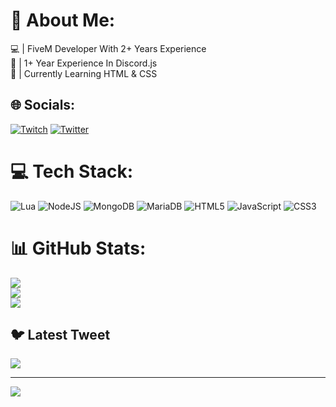 # 💫 About Me:
💻 | FiveM Developer With 2+ Years Experience<br>🤖 | 1+ Year Experience In Discord.js<br>🤔 | Currently Learning HTML & CSS


## 🌐 Socials:
[![Twitch](https://img.shields.io/badge/Twitch-%239146FF.svg?logo=Twitch&logoColor=white)](https://twitch.tv/Cyzxin) [![Twitter](https://img.shields.io/badge/Twitter-%231DA1F2.svg?logo=Twitter&logoColor=white)](https://twitter.com/Cyzxin) 

# 💻 Tech Stack:
![Lua](https://img.shields.io/badge/lua-%232C2D72.svg?style=flat&logo=lua&logoColor=white) ![NodeJS](https://img.shields.io/badge/node.js-6DA55F?style=flat&logo=node.js&logoColor=white) ![MongoDB](https://img.shields.io/badge/MongoDB-%234ea94b.svg?style=flat&logo=mongodb&logoColor=white) ![MariaDB](https://img.shields.io/badge/MariaDB-003545?style=flat&logo=mariadb&logoColor=white) ![HTML5](https://img.shields.io/badge/html5-%23E34F26.svg?style=flat&logo=html5&logoColor=white) ![JavaScript](https://img.shields.io/badge/javascript-%23323330.svg?style=flat&logo=javascript&logoColor=%23F7DF1E) ![CSS3](https://img.shields.io/badge/css3-%231572B6.svg?style=flat&logo=css3&logoColor=white)
# 📊 GitHub Stats:
![](https://github-readme-stats.vercel.app/api?username=Cyzxin&theme=monokai&hide_border=false&include_all_commits=true&count_private=true)<br/>
![](https://github-readme-streak-stats.herokuapp.com/?user=Cyzxin&theme=monokai&hide_border=false)<br/>
![](https://github-readme-stats.vercel.app/api/top-langs/?username=Cyzxin&theme=monokai&hide_border=false&include_all_commits=true&count_private=true&layout=compact)

## 🐦 Latest Tweet
[![](https://gtce.itsvg.in/api?username=Cyzxin)](https://github.com/VishwaGauravIn/github-twitter-card-embed)

---
[![](https://visitcount.itsvg.in/api?id=Cyzxin&icon=0&color=0)](https://visitcount.itsvg.in)

